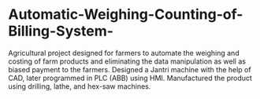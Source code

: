 # Automatic-Weighing-Counting-of-Billing-System-
Agricultural project designed for farmers to automate the weighing and costing of farm products and eliminating the data manipulation as well as biased payment to the farmers. Designed a Jantri machine with the help of CAD, later programmed in PLC (ABB) using HMI. Manufactured the product using drilling, lathe, and hex-saw machines.
